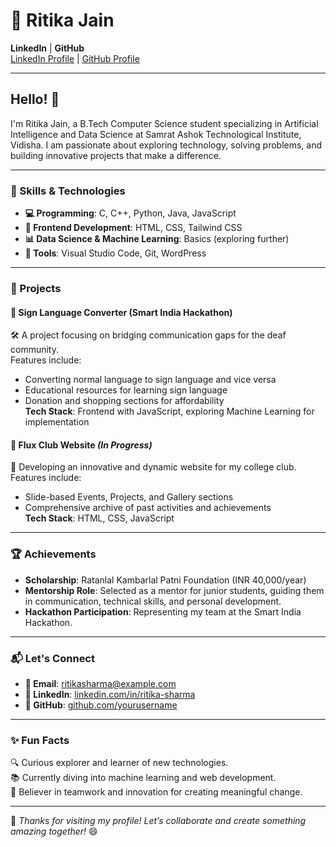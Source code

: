# 🌟 Ritika Jain

**LinkedIn** | **GitHub**  
[LinkedIn Profile](https://linkedin.com/in/your-linkedin) | [GitHub Profile](https://github.com/yourusername)

---

## Hello! 👋  
I'm Ritika Jain, a B.Tech Computer Science student specializing in Artificial Intelligence and Data Science at Samrat Ashok Technological Institute, Vidisha. I am passionate about exploring technology, solving problems, and building innovative projects that make a difference.

---

### 🚀 Skills & Technologies  
- **💻 Programming**: C, C++, Python, Java, JavaScript  
- **🎨 Frontend Development**: HTML, CSS, Tailwind CSS  
- **📊 Data Science & Machine Learning**: Basics (exploring further)  
- **🔧 Tools**: Visual Studio Code, Git, WordPress  

---

### 💼 Projects  
#### 🔹 **Sign Language Converter (Smart India Hackathon)**  
🛠 A project focusing on bridging communication gaps for the deaf community.  
Features include:  
- Converting normal language to sign language and vice versa  
- Educational resources for learning sign language  
- Donation and shopping sections for affordability  
**Tech Stack**: Frontend with JavaScript, exploring Machine Learning for implementation  

#### 🔹 **Flux Club Website** *(In Progress)*  
🌟 Developing an innovative and dynamic website for my college club.  
Features include:  
- Slide-based Events, Projects, and Gallery sections  
- Comprehensive archive of past activities and achievements  
**Tech Stack**: HTML, CSS, JavaScript  

---

### 🏆 Achievements  
- **Scholarship**: Ratanlal Kambarlal Patni Foundation (INR 40,000/year)  
- **Mentorship Role**: Selected as a mentor for junior students, guiding them in communication, technical skills, and personal development.  
- **Hackathon Participation**: Representing my team at the Smart India Hackathon.  

---

### 📬 Let's Connect  
- **📧 Email**: [ritikasharma@example.com](mailto:ritikasharma@example.com)  
- **🔗 LinkedIn**: [linkedin.com/in/ritika-sharma](https://linkedin.com/in/ritika-sharma)  
- **🐙 GitHub**: [github.com/yourusername](https://github.com/yourusername)  

---

### ✨ Fun Facts  
🔍 Curious explorer and learner of new technologies.  
📚 Currently diving into machine learning and web development.  
🌈 Believer in teamwork and innovation for creating meaningful change.  

---

🌟 *Thanks for visiting my profile! Let’s collaborate and create something amazing together!* 😄
